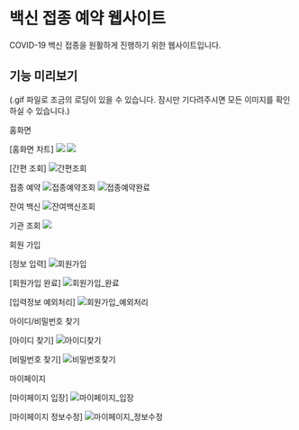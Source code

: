 # 백신 접종 예약 웹사이트

COVID-19 백신 접종을 원활하게 진행하기 위한 웹사이트입니다.

## 기능 미리보기
(.gif 파일로 조금의 로딩이 있을 수 있습니다. 잠시만 기다려주시면 모든 이미지를 확인하실 수 있습니다.)

홈화면

[홈화면 차트]
<img src=https://user-images.githubusercontent.com/73322485/156969134-0d3c4b04-678b-4fa4-8ba0-1ebe2d29a800.gif>
<img src=https://user-images.githubusercontent.com/73322485/156969363-7dc2f6e5-eb7e-41fa-a586-35739f1584e5.gif>

[간편 조회]
![간편조회](https://user-images.githubusercontent.com/73322485/166158229-7eef10ff-8b56-47c9-be92-0f7db5aec19d.gif)

접종 예약
![접종예약조회](https://user-images.githubusercontent.com/73322485/166158788-8ae39933-d742-41a0-a366-2b80dce3a620.gif)
![접종예약완료](https://user-images.githubusercontent.com/73322485/166158790-2861b233-a9c7-423b-9335-33fe6a48bb69.gif)

잔여 백신
![잔여백신조회](https://user-images.githubusercontent.com/73322485/166158897-c97f3718-e540-4054-bae9-0dd7c60218fe.gif)


기관 조회
<img src=https://user-images.githubusercontent.com/73322485/165975500-6457198e-7340-4ce9-b02b-4c65b4925465.gif>

회원 가입

[정보 입력]
![회원가입](https://user-images.githubusercontent.com/73322485/166158018-7cd5d8ff-a6a6-4d25-93bc-fa3b38ca6966.gif)

[회원가입 완료]
![회원가입_완료](https://user-images.githubusercontent.com/73322485/166158053-ff9d36ae-f4b9-4f6f-89eb-6520adaeb0a3.gif)

[입력정보 예외처리]
![회원가입_예외처리](https://user-images.githubusercontent.com/73322485/166158112-5691c4e1-97a4-415b-a764-a7e8831f74ee.gif)

아이디/비밀번호 찾기

[아이디 찾기]
![아이디찾기](https://user-images.githubusercontent.com/73322485/166158145-f20aa1a2-45c5-4651-b540-74986324cf4d.gif)

[비밀번호 찾기]
![비밀번호찾기](https://user-images.githubusercontent.com/73322485/166158152-52804199-1389-4e09-b593-b68e26bcbe25.gif)

마이페이지

[마이페이지 입장]
![마이페이지_입장](https://user-images.githubusercontent.com/73322485/166158189-e9da73af-c0db-4698-b026-852468a1dfad.gif)

[마이페이지 정보수정]
![마이페이지_정보수정](https://user-images.githubusercontent.com/73322485/166158197-5849a464-5a05-4372-ba16-fefc25f0106e.gif)




     

